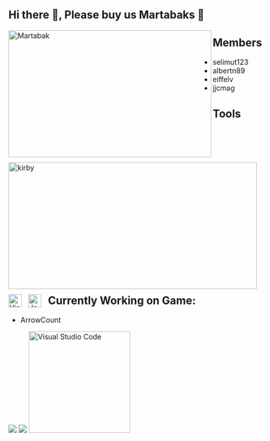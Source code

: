 ## Hi there 👋, Please buy us Martabaks :sparkling_heart:

<img align="left" alt="Martabak" width="400" height="250" src="https://i0.wp.com/come2indonesia.com/wp-content/uploads/2021/04/MARTABAK-3.jpg?fit=820%2C471&ssl=1" style="padding-bottom:10px;"/>
<img align="left" alt="kirby" width="490" height="250" src="https://media.giphy.com/media/5ev3alRsskWA0/giphy.gif" style="padding-bottom:10px;"/>

## Members

- selimut123
- albertn89
- eiffelv
- jjcmag

## Tools

<img align="left" alt="Visual Studio Code" width="26px" src="https://seeklogo.com/images/V/visual-studio-logo-14F95CF819-seeklogo.com.png" style="padding-right:10px;"/>
<img align="left" alt="JavaScript" width="26px" src="https://preview.redd.it/tu3gt6ysfxq71.png?auto=webp&s=10ab55d9dc09e7ed6ea59bd5916800a5272d5969" style="padding-right:10px;"/>

<br/>

## Currently Working on Game:
- ArrowCount

![](https://media2.giphy.com/media/U72UGZR5wNXzO8VYIW/giphy.webp?cid=ecf05e47fl8smaeh9nystptagxuow9hqbupmjprvzjxubj63&rid=giphy.webp&ct=g)
![](https://media2.giphy.com/media/bcrOR2stk6tKIxqPOZ/200w.webp?cid=ecf05e47y9w9w2udep82f75pd6i09rh11l3xo1g8mu39dm3u&rid=200w.webp&ct=g)
<img alt="Visual Studio Code" width="200" src="https://media3.giphy.com/media/jxcky9Del5qNJmH4hn/giphy.gif?cid=ecf05e47q89lp84yp8xi9x61cwuea7f8pb0hw4lxt7nprlti&rid=giphy.gif&ct=g" style="padding-right:10px;"/>
<!--

**Here are some ideas to get you started:**

🙋‍♀️ A short introduction - what is your organization all about?
🌈 Contribution guidelines - how can the community get involved?
👩‍💻 Useful resources - where can the community find your docs? Is there anything else the community should know?
🍿 Fun facts - what does your team eat for breakfast?
🧙 Remember, you can do mighty things with the power of [Markdown](https://docs.github.com/github/writing-on-github/getting-started-with-writing-and-formatting-on-github/basic-writing-and-formatting-syntax)
-->
